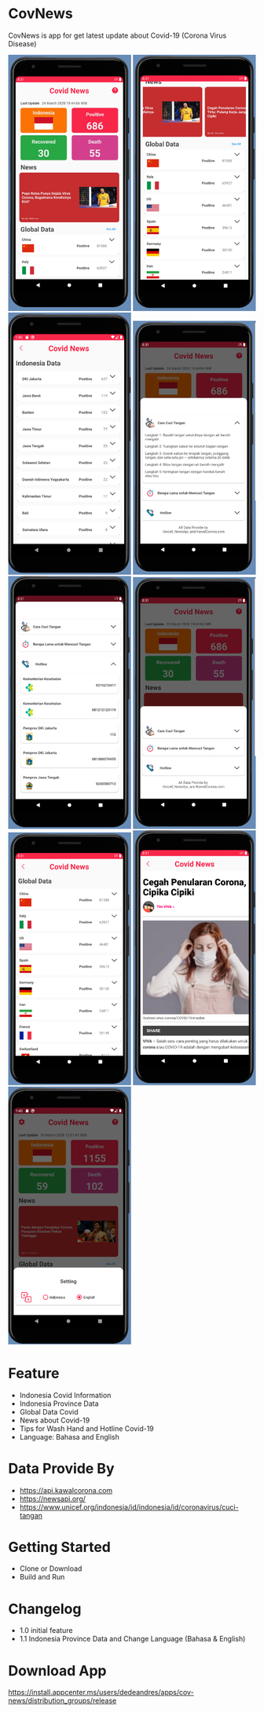 # CovNews

CovNews is app for get latest update about Covid-19 (Corona Virus Disease) 

<img src="https://raw.githubusercontent.com/dedeandress/CovNews/master/image/home.png" alt="home.png" width="250px"> <img src="https://raw.githubusercontent.com/dedeandress/CovNews/master/image/home_global_data.png" alt="home_global_data.png" width="250px"> <img src="https://raw.githubusercontent.com/dedeandress/CovNews/master/image/province_data.png" alt="province_data.png" width="250px"> <img src="https://raw.githubusercontent.com/dedeandress/CovNews/master/image/bottomsheet_wash_hand.png" alt="bottomsheet_wash_hand.png" width="250px">  <img src="https://raw.githubusercontent.com/dedeandress/CovNews/master/image/bottomsheet_hotline.png" alt="bottomsheet_hotline.png" width="250px">  <img src="https://raw.githubusercontent.com/dedeandress/CovNews/master/image/home_bottomsheet.png" alt="home_bottomsheet.png" width="250px">  <img src="https://raw.githubusercontent.com/dedeandress/CovNews/master/image/global_data.png" alt="global_data.png" width="250px"> <img src="https://raw.githubusercontent.com/dedeandress/CovNews/master/image/news.png" alt="news.png" width="250px"> <img src="https://raw.githubusercontent.com/dedeandress/CovNews/master/image/language.png" alt="language.png" width="250px">

# Feature
* Indonesia Covid Information
* Indonesia Province Data
* Global Data Covid
* News about Covid-19
* Tips for Wash Hand and Hotline Covid-19
* Language: Bahasa and English

# Data Provide By
* https://api.kawalcorona.com
* https://newsapi.org/
* https://www.unicef.org/indonesia/id/indonesia/id/coronavirus/cuci-tangan

# Getting Started
* Clone or Download
* Build and Run

# Changelog
* 1.0 initial feature
* 1.1 Indonesia Province Data and Change Language (Bahasa & English)

# Download App
https://install.appcenter.ms/users/dedeandres/apps/cov-news/distribution_groups/release
